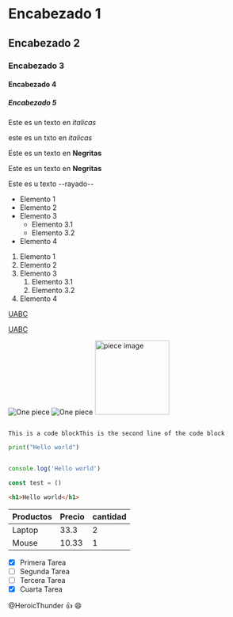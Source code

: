 <!--un comentario -->

# Encabezado 1
## Encabezado 2
### Encabezado 3
#### Encabezado 4
##### Encabezado 5  

<!--Italicas -->

Este es un texto en *italicas*

este es un txto en _italicas_

<!--Negritas-->

Este es un texto en **Negritas**

Este es un texto en __Negritas__

<!--Rayado-->

Este es u texto --rayado--

<!--Ul-->

* Elemento 1
* Elemento 2
* Elemento 3
  * Elemento 3.1
  * Elemento 3.2
* Elemento 4

<!--OL-->
1. Elemento 1
2. Elemento 2
3. Elemento 3
      1. Elemento 3.1
      2. Elemento 3.2
4. Elemento 4

<!--Enlances-->

[UABC](www.uabc.mx)

[UABC](www.uabc.mx "Titulo personalizado")

<!--Imagenes-->

![One piece](https://wallpapers.com/images/hd/one-piece-4k-luffy-sabo-ace-vcderfzegewi28th.jpg)
![One piece](./piece.jpeg "Tooltip de la imagen")
<img src="./piece.jpeg" alt="piece image" width ="150" height="auto">
<!--Bloque de codigo-->
```

This is a code blockThis is the second line of the code block

```

```python
print("Hello world")
```

```javascript

console.log('Hello world')

const test = ()
```

```html
<h1>Hello world</h1>
```

<!--Tablas-->

|Productos | Precio |cantidad |
|--- |--- |---|
|Laptop |33.3 | 2|
|Mouse |10.33| 1|

<!--Tareas-->
* [x] Primera Tarea
* [ ] Segunda Tarea
* [ ] Tercera Tarea
* [x]  Cuarta Tarea 
  
<!--Menciones-->
@HeroicThunder :+1: :smile:
